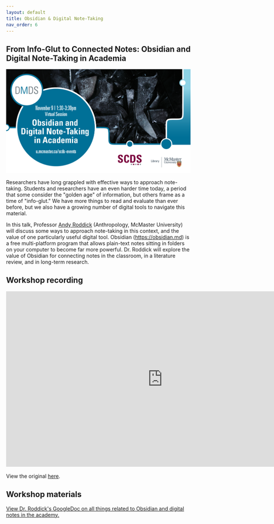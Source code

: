 ```yaml
---
layout: default
title: Obsidian & Digital Note-Taking
nav_order: 6
---
```


## From Info-Glut to Connected Notes: Obsidian and Digital Note-Taking in Academia

<img src="assets/img/Obsidian White BG.png" alt="Workshop Title Slide" width="720">

Researchers have long grappled with effective ways to approach note-taking. Students and researchers have an even harder time today, a period that some consider the "golden age" of information, but others frame as a time of "info-glut." We have more things to read and evaluate than ever before, but we also have a growing number of digital tools to navigate this material. 

In this talk, Professor [Andy Roddick](https://socialsciences.mcmaster.ca/people/roddick-andy) (Anthropology, McMaster University) will discuss some ways to approach note-taking in this context, and the value of one particularly useful digital tool. Obsidian (https://obsidian.md) is a free multi-platform program that allows plain-text notes sitting in folders on your computer to become far more powerful. Dr. Roddick will explore the value of Obsidian for connecting notes in the classroom, in a literature review, and in long-term research.

## Workshop recording

<iframe height="480" width="853" allowfullscreen frameborder=0 src="https://echo360.ca/media/23dc9341-a323-41cc-943b-98e740208a7a/public"></iframe>

View the original [here](https://echo360.ca/media/23dc9341-a323-41cc-943b-98e740208a7a/public). 

## Workshop materials

[View Dr. Roddick's GoogleDoc on all things related to Obsidian and digital notes in the academy.](https://docs.google.com/document/d/1365bPgh4iv-MciZx9BiguCJRJo-D3Zh7J_mrT-_Ws6g/edit)
